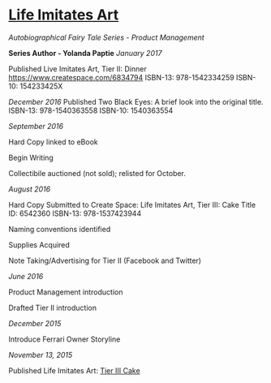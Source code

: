 # [Life Imitates Art](https://www.amazon.com/Life-Imitates-Art-Tier-III-ebook/dp/B017Y3W9PO)

_Autobiographical Fairy Tale Series - Product Management_

**Series Author - Yolanda Paptie**
_January 2017_

Published 
Live Imitates Art, Tier II: Dinner
https://www.createspace.com/6834794
ISBN-13: 978-1542334259 
ISBN-10: 154233425X 

_December 2016_
Published
Two Black Eyes: A brief look into the original title. 
ISBN-13: 978-1540363558
ISBN-10: 1540363554 

_September 2016_

Hard Copy linked to eBook

Begin Writing

Collectibile auctioned (not sold); relisted for October.

_August 2016_

Hard Copy Submitted to Create Space:
Life Imitates Art, Tier III: Cake
Title ID: 6542360
ISBN-13: 978-1537423944

Naming conventions identified

Supplies Acquired

Note Taking/Advertising for Tier II (Facebook and Twitter)

_June 2016_

Product Management introduction

Drafted Tier II introduction

_December 2015_

Introduce Ferrari Owner Storyline

_November 13, 2015_

Published Life Imitates Art: [Tier III Cake](https://www.amazon.com/Life-Imitates-Art-Tier-III-ebook/dp/B017Y3W9PO)




